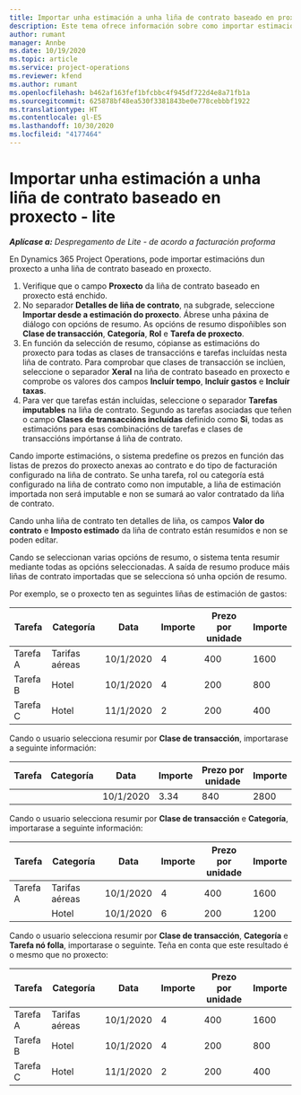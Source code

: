 ```yaml
---
title: Importar unha estimación a unha liña de contrato baseado en proxecto - lite
description: Este tema ofrece información sobre como importar estimacións financeiras dun proxecto a unha liña de contrato.
author: rumant
manager: Annbe
ms.date: 10/19/2020
ms.topic: article
ms.service: project-operations
ms.reviewer: kfend
ms.author: rumant
ms.openlocfilehash: b462af163fef1bfcbbc4f945df722d4e8a71fb1a
ms.sourcegitcommit: 625878bf48ea530f3381843be0e778cebbbf1922
ms.translationtype: HT
ms.contentlocale: gl-ES
ms.lasthandoff: 10/30/2020
ms.locfileid: "4177464"
---
```

# <a name="import-an-estimate-to-a-project-based-contract-line---lite"></a>Importar unha estimación a unha liña de contrato baseado en proxecto - lite

_**Aplícase a:** Despregamento de Lite - de acordo a facturación proforma_

En Dynamics 365 Project Operations, pode importar estimacións dun proxecto a unha liña de contrato baseado en proxecto.

1. Verifique que o campo **Proxecto** da liña de contrato baseado en proxecto está enchido.
2. No separador **Detalles de liña de contrato**, na subgrade, seleccione **Importar desde a estimación do proxecto**. Ábrese unha páxina de diálogo con opcións de resumo. As opcións de resumo dispoñibles son **Clase de transacción**, **Categoría**, **Rol** e **Tarefa de proxecto**.
3. En función da selección de resumo, cópianse as estimacións do proxecto para todas as clases de transaccións e tarefas incluídas nesta liña de contrato. Para comprobar que clases de transacción se inclúen, seleccione o separador **Xeral** na liña de contrato baseado en proxecto e comprobe os valores dos campos **Incluír tempo**, **Incluír gastos** e **Incluír taxas**. 
4. Para ver que tarefas están incluídas, seleccione o separador **Tarefas imputables** na liña de contrato. Segundo as tarefas asociadas que teñen o campo **Clases de transaccións incluídas** definido como **Si**, todas as estimacións para esas combinacións de tarefas e clases de transaccións impórtanse á liña de contrato.

Cando importe estimacións, o sistema predefine os prezos en función das listas de prezos do proxecto anexas ao contrato e do tipo de facturación configurado na liña de contrato. Se unha tarefa, rol ou categoría está configurado na liña de contrato como non imputable, a liña de estimación importada non será imputable e non se sumará ao valor contratado da liña de contrato.

Cando unha liña de contrato ten detalles de liña, os campos **Valor do contrato** e **Imposto estimado** da liña de contrato están resumidos e non se poden editar.

Cando se seleccionan varias opcións de resumo, o sistema tenta resumir mediante todas as opcións seleccionadas. A saída de resumo produce máis liñas de contrato importadas que se selecciona só unha opción de resumo.

Por exemplo, se o proxecto ten as seguintes liñas de estimación de gastos:

| Tarefa | Categoría | Data | Importe | Prezo por unidade | Importe  |
| --- | --- | --- | --- | --- | --- |
| Tarefa A | Tarifas aéreas | 10/1/2020 | 4 | 400 | 1600 |
| Tarefa B | Hotel | 10/1/2020 | 4 | 200 | 800 |
| Tarefa C | Hotel | 11/1/2020 | 2 | 200 | 400 |

Cando o usuario selecciona resumir por **Clase de transacción**, importarase a seguinte información:

| Tarefa | Categoría | Data | Importe | Prezo por unidade | Importe  |
| --- | --- | --- | --- | --- | --- |
| &nbsp; | &nbsp; | 10/1/2020 | 3.34 | 840 | 2800 |

Cando o usuario selecciona resumir por **Clase de transacción** e **Categoría**, importarase a seguinte información:

| Tarefa | Categoría | Data | Importe | Prezo por unidade | Importe  |
| --- | --- | --- | --- | --- | --- |
| Tarefa A | Tarifas aéreas | 10/1/2020 | 4 | 400 | 1600 |
| &nbsp;| Hotel | 10/1/2020 | 6 | 200 | 1200 |

Cando o usuario selecciona resumir por **Clase de transacción**, **Categoría** e **Tarefa nó folla**, importarase o seguinte. Teña en conta que este resultado é o mesmo que no proxecto:

| Tarefa | Categoría | Data | Importe | Prezo por unidade | Importe  |
| --- | --- | --- | --- | --- | --- |
| Tarefa A | Tarifas aéreas | 10/1/2020 | 4 | 400 | 1600 |
| Tarefa B | Hotel | 10/1/2020 | 4 | 200 | 800 |
| Tarefa C | Hotel | 11/1/2020 | 2 | 200 | 400 |
